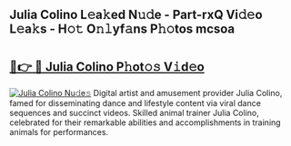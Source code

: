 ## Julia Colino L𝚎a𝚔ed N𝚞𝚍e - Part-rxQ Vi𝚍𝚎o L𝚎a𝚔s - H𝚘𝚝 O𝚗𝚕yf𝚊ns P𝚑𝚘tos mcsoa

# <h2><a href="http://kf9l7zl.oniu.top/?m=Julia+Colino">🔗👉 🔴 Julia Colino P𝚑ot𝚘𝚜 V𝚒d𝚎o</a></h2>

[![Julia Colino Nu𝚍e𝚜](https://i.imgur.com/0qMVB7G.gif)](http://kf9l7zl.oniu.top/?m=Julia+Colino)
Digital artist and amusement provider Julia Colino, famed for disseminating dance and lifestyle content via viral dance sequences and succinct videos. Skilled animal trainer Julia Colino, celebrated for their remarkable abilities and accomplishments in training animals for performances.  
